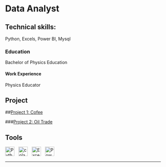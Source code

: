 # Data Analyst


## Technical skills:
Python, Excels, Power BI, Mysql

### Education
Bachelor of Physics Education


#### Work Experience
Physics Educator

## Project
##[Project 1: Cofee](https://github.com/firmansevic/python/blob/main/coffee.ipynb)

###[Project 2: Oil Trade](https://www.kaggle.com/code/firmansevic/petroleum-trade)

## Tools


[<img align="left" alt="Python" width="30px" src="https://upload.wikimedia.org/wikipedia/commons/thumb/c/c3/Python-logo-notext.svg/110px-Python-logo-notext.svg.png?20100317150552" style="padding-right:10px;" />][webdev]
[<img align="left" alt="colab" width="30px" src="https://encrypted-tbn0.gstatic.com/images?q=tbn:ANd9GcR7-0IMhvccGfN3sYrpIABlLuwI-t4kUX5IMddm718PY0GspOqYC96UJaNMKw&s" style="padding-right:10px;" />][webdev]
[<img align="left" alt="Excel" width="30px" src="https://is2-ssl.mzstatic.com/image/thumb/Purple126/v4/a8/fd/5a/a8fd5a84-c6f1-355f-3b9f-6e86598efaa3/XCEL.png/1200x630bb.png" style="padding-right:10px;" />][webdev]
[<img align="left" alt="Power_BI" width="30px" src="https://logos-world.net/wp-content/uploads/2022/02/Power-BI-Logo.png" style="padding-right:10px;" />][webdev]

<br />
<br />

---


[webdev]: https://github.com/firmansevic/firmansevic
